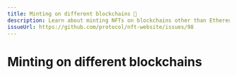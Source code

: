 ```yaml
---
title: Minting on different blockchains 🚧
description: Learn about minting NFTs on blockchains other than Ethereum.
issueUrl: https://github.com/protocol/nft-website/issues/98
---
```

 # Minting on different blockchains

<ContentStatus />
